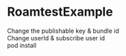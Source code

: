 # RoamtestExample

Change the publishable key & bundle id </br>
Change userId & subscribe user id </br>
pod install
